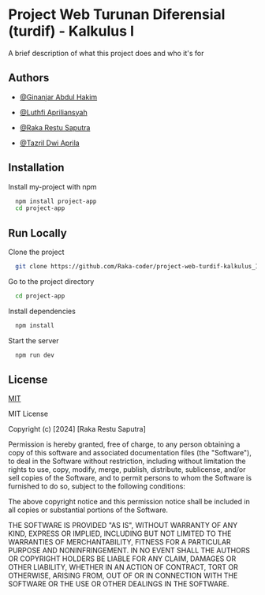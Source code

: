 
# Project Web Turunan Diferensial (turdif) - Kalkulus I

A brief description of what this project does and who it's for


## Authors

- [@Ginanjar Abdul Hakim](https://www.github.com/Maruzensky98)

- [@Luthfi Apriliansyah](https://www.github.com/Luthfi778)

- [@Raka Restu Saputra](https://www.github.com/Raka-coder)

- [@Tazril Dwi Aprila](https://www.github.com/12345678167)


## Installation

Install my-project with npm

```bash
  npm install project-app
  cd project-app
```
    
## Run Locally

Clone the project

```bash
  git clone https://github.com/Raka-coder/project-web-turdif-kalkulus_I.git
```

Go to the project directory

```bash
  cd project-app
```

Install dependencies

```bash
  npm install
```

Start the server

```bash
  npm run dev
```


## License

[MIT](https://choosealicense.com/licenses/mit/)

MIT License

Copyright (c) [2024] [Raka Restu Saputra]

Permission is hereby granted, free of charge, to any person obtaining a copy
of this software and associated documentation files (the "Software"), to deal
in the Software without restriction, including without limitation the rights
to use, copy, modify, merge, publish, distribute, sublicense, and/or sell
copies of the Software, and to permit persons to whom the Software is
furnished to do so, subject to the following conditions:

The above copyright notice and this permission notice shall be included in all
copies or substantial portions of the Software.

THE SOFTWARE IS PROVIDED "AS IS", WITHOUT WARRANTY OF ANY KIND, EXPRESS OR
IMPLIED, INCLUDING BUT NOT LIMITED TO THE WARRANTIES OF MERCHANTABILITY,
FITNESS FOR A PARTICULAR PURPOSE AND NONINFRINGEMENT. IN NO EVENT SHALL THE
AUTHORS OR COPYRIGHT HOLDERS BE LIABLE FOR ANY CLAIM, DAMAGES OR OTHER
LIABILITY, WHETHER IN AN ACTION OF CONTRACT, TORT OR OTHERWISE, ARISING FROM,
OUT OF OR IN CONNECTION WITH THE SOFTWARE OR THE USE OR OTHER DEALINGS IN THE
SOFTWARE.
